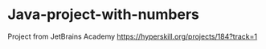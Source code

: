 # Java-project-with-numbers
Project from JetBrains Academy
https://hyperskill.org/projects/184?track=1

